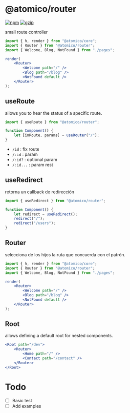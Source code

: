 # @atomico/router

[![npm](https://badgen.net/npm/v/@atomico/router)](http://npmjs.com/@atomico/router)
[![gzip](https://badgen.net/bundlephobia/minzip/@atomico/router)](https://bundlephobia.com/result?p=@atomico/router)

small route controller

```jsx
import { h, render } from "@atomico/core";
import { Router } from "@atomico/router";
import { Welcome, Blog, NotFound } from "./pages";

render(
	<Router>
		<Welcome path="/" />
		<Blog path="/blog" />
		<NotFound default />
	</Router>
);
```

## useRoute

allows you to hear the status of a specific route.

```jsx
import { useRoute } from "@atomico/router";

function Component() {
	let [inRoute, params] = useRouter("/");
}
```

- `/id` : fix route
- `/:id` : param
- `/:id?` : optional param
- `/:id...` : param rest

## useRedirect

retorna un callback de redirección

```jsx
import { useRedirect } from "@atomico/router";

function Component() {
	let redirect = useRedirect();
	redirect("/");
	redirect("/users");
}
```

## Router

selecciona de los hijos la ruta que concuerda con el patrón.

```jsx
import { h, render } from "@atomico/core";
import { Router } from "@atomico/router";
import { Welcome, Blog, NotFound } from "./pages";

render(
	<Router>
		<Welcome path="/" />
		<Blog path="/blog" />
		<NotFound default />
	</Router>
);
```

## Root

allows defining a default root for nested components.

```jsx
<Root path="/dev">
	<Router>
		<Home path="/" />
		<Contact path="/contact" />
	</Router>
</Root>
```

# Todo

- [ ] Basic test
- [ ] Add examples
